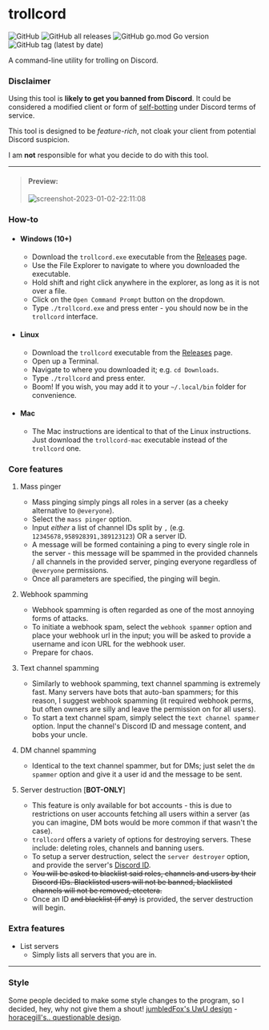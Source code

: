 # trollcord

![GitHub](https://img.shields.io/github/license/jibstack64/trollcord)
![GitHub all releases](https://img.shields.io/github/downloads/jibstack64/trollcord/total)
![GitHub go.mod Go version](https://img.shields.io/github/go-mod/go-version/jibstack64/trollcord)
![GitHub tag (latest by date)](https://img.shields.io/github/v/tag/jibstack64/trollcord)

A command-line utility for trolling on Discord.

### Disclaimer

Using this tool is **likely to get you banned from Discord**. It could be considered a modified client or form of [self-botting](https://support.discord.com/hc/en-us/articles/115002192352-Automated-user-accounts-self-bots-) under Discord terms of service.

This tool is designed to be *feature-rich*, not cloak your client from potential Discord suspicion.

I am **not** responsible for what you decide to do with this tool.

---

> #### Preview:
> ![screenshot-2023-01-02-22:11:08](https://user-images.githubusercontent.com/107510599/210281379-286192ea-455c-4cf6-940e-282abe5ea702.png)

### How-to

- #### **Windows (10+)**
    - Download the `trollcord.exe` executable from the [Releases](https://github.com/jibstack64/trollcord/releases) page.
    - Use the File Explorer to navigate to where you downloaded the executable.
    - Hold shift and right click anywhere in the explorer, as long as it is not over a file.
    - Click on the `Open Command Prompt` button on the dropdown.
    - Type `./trollcord.exe` and press enter - you should now be in the `trollcord` interface.
- #### **Linux**
    - Download the `trollcord` executable from the [Releases](https://github.com/jibstack64/trollcord/releases) page.
    - Open up a Terminal.
    - Navigate to where you downloaded it; e.g. `cd Downloads`.
    - Type `./trollcord` and press enter.
    - Boom! If you wish, you may add it to your `~/.local/bin` folder for convenience.
- #### **Mac**
    - The Mac instructions are identical to that of the Linux instructions. Just download the `trollcord-mac` executable instead of the `trollcord` one.

### Core features
1. Mass pinger
    - Mass pinging simply pings all roles in a server (as a cheeky alternative to `@everyone`).
    - Select the `mass pinger` option.
    - Input *either* a list of channel IDs split by `,` (e.g. `12345678,958928391,389123123`) OR a server ID.
    - A message will be formed containing a ping to every single role in the server - this message will be spammed in the provided channels / all channels in the provided server, pinging everyone regardless of `@everyone` permissions.
    - Once all parameters are specified, the pinging will begin.

2. Webhook spamming
    - Webhook spamming is often regarded as one of the most annoying forms of attacks.
    - To initiate a webhook spam, select the `webhook spammer` option and place your webhook url in the input; you will be asked to provide a username and icon URL for the webhook user.
    - Prepare for chaos.

3. Text channel spamming
    - Similarly to webhook spamming, text channel spamming is extremely fast. Many servers have bots that auto-ban spammers; for this reason, I suggest webhook spamming (it required webhook perms, but often owners are silly and leave the permission on for all users).
    - To start a text channel spam, simply select the `text channel spammer` option. Input the channel's Discord ID and message content, and bobs your uncle.

4. DM channel spamming
    - Identical to the text channel spammer, but for DMs; just selet the `dm spammer` option and give it a user id and the message to be sent.

5. Server destruction [**BOT-ONLY**]
    - This feature is only available for bot accounts - this is due to restrictions on user accounts fetching all users within a server (as you can imagine, DM bots would be more common if that wasn't the case).
    - `trollcord` offers a variety of options for destroying servers. These include: deleting roles, channels and banning users.
    - To setup a server destruction, select the `server destroyer` option, and provide the server's [Discord ID](https://www.remote.tools/remote-work/how-to-find-discord-id).
    - ~~You will be asked to blacklist said roles, channels and users by their Discord IDs. Blacklisted users will not be banned, blacklisted channels will not be removed, etcetera.~~
    - Once an ID ~~and blacklist (if any)~~ is provided, the server destruction will begin.

### Extra features
- List servers
    - Simply lists all servers that you are in.

---

### Style
Some people decided to make some style changes to the program, so I decided, hey, why not give them a shout! [jumbledFox's UwU design](https://github.com/jumbledFox/twollcowd) - [horacegill's.. questionable design](https://github.com/horacegill/trollcord).
